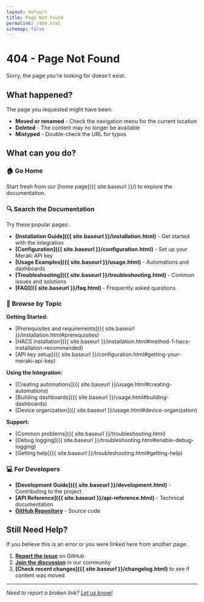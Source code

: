```yaml
---
layout: default
title: Page Not Found
permalink: /404.html
sitemap: false
---
```


# 404 - Page Not Found

Sorry, the page you're looking for doesn't exist.

## What happened?

The page you requested might have been:
- **Moved or renamed** - Check the navigation menu for the current location
- **Deleted** - The content may no longer be available
- **Mistyped** - Double-check the URL for typos

## What can you do?

### 🏠 Go Home
Start fresh from our [home page]({{ site.baseurl }}/) to explore the documentation.

### 🔍 Search the Documentation
Try these popular pages:

- **[Installation Guide]({{ site.baseurl }}/installation.html)** - Get started with the integration
- **[Configuration]({{ site.baseurl }}/configuration.html)** - Set up your Meraki API key
- **[Usage Examples]({{ site.baseurl }}/usage.html)** - Automations and dashboards
- **[Troubleshooting]({{ site.baseurl }}/troubleshooting.html)** - Common issues and solutions
- **[FAQ]({{ site.baseurl }}/faq.html)** - Frequently asked questions

### 📱 Browse by Topic

**Getting Started:**
- [Prerequisites and requirements]({{ site.baseurl }}/installation.html#prerequisites)
- [HACS installation]({{ site.baseurl }}/installation.html#method-1-hacs-installation-recommended)
- [API key setup]({{ site.baseurl }}/configuration.html#getting-your-meraki-api-key)

**Using the Integration:**
- [Creating automations]({{ site.baseurl }}/usage.html#creating-automations)
- [Building dashboards]({{ site.baseurl }}/usage.html#building-dashboards)
- [Device organization]({{ site.baseurl }}/usage.html#device-organization)

**Support:**
- [Common problems]({{ site.baseurl }}/troubleshooting.html)
- [Debug logging]({{ site.baseurl }}/troubleshooting.html#enable-debug-logging)
- [Getting help]({{ site.baseurl }}/troubleshooting.html#getting-help)

### 💻 For Developers
- **[Development Guide]({{ site.baseurl }}/development.html)** - Contributing to the project
- **[API Reference]({{ site.baseurl }}/api-reference.html)** - Technical documentation
- **[GitHub Repository](https://github.com/rknightion/meraki-dashboard-ha)** - Source code

## Still Need Help?

If you believe this is an error or you were linked here from another page:

1. **[Report the issue](https://github.com/rknightion/meraki-dashboard-ha/issues)** on GitHub
2. **[Join the discussion](https://github.com/rknightion/meraki-dashboard-ha/discussions)** in our community
3. **[Check recent changes]({{ site.baseurl }}/changelog.html)** to see if content was moved

---

*Need to report a broken link? [Let us know!](https://github.com/rknightion/meraki-dashboard-ha/issues)* 